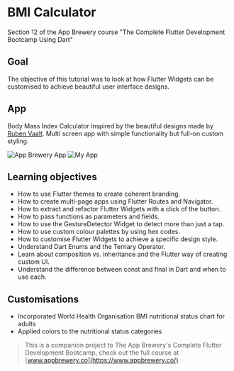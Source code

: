 # BMI Calculator

Section 12 of the App Brewery course "The Complete Flutter Development Bootcamp Using Dart"

## Goal

The objective of this tutorial was to look at how Flutter Widgets can be customised to achieve beautiful user interface designs. 

## App

Body Mass Index Calculator inspired by the beautiful designs made by [Ruben Vaalt](https://dribbble.com/shots/4585382-Simple-BMI-Calculator). Multi screen app with simple functionality but full-on custom styling. 

![App Brewery App](https://github.com/londonappbrewery/Images/blob/master/bmi-calc-demo.gif)
![My App](https://github.com/londonappbrewery/Images/blob/master/bmi-calc-demo.gif)

## Learning objectives

- How to use Flutter themes to create coherent branding. 
- How to create multi-page apps using Flutter Routes and Navigator.
- How to extract and refactor Flutter Widgets with a click of the button. 
- How to pass functions as parameters and fields.
- How to use the GestureDetector Widget to detect more than just a tap.
- How to use custom colour palettes by using hex codes.
- How to customise Flutter Widgets to achieve a specific design style.
- Understand Dart Enums and the Ternary Operator.
- Learn about composition vs. inheritance and the Flutter way of creating custom UI.
- Understand the difference between const and final in Dart and when to use each.

## Customisations

- Incorporated World Health Organisation BMI nutritional status chart for adults
- Applied colors to the nutritional status categories


>This is a companion project to The App Brewery's Complete Flutter Development Bootcamp, check out the full course at [www.appbrewery.co](https://www.appbrewery.co/)